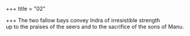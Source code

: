 +++
title = "02"

+++
The two fallow bays convey Indra of irresistible strength  
up to the praises of the seers and to the sacrifice of the sons of Manu. 